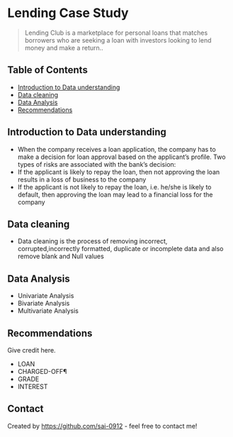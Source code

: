 # Lending Case Study
> Lending Club is a marketplace for personal loans that matches borrowers who are seeking a loan with investors looking to lend money and make a return..


## Table of Contents
* [Introduction to Data understanding](#general-information)
* [Data cleaning ](#technologies-used)
* [Data Analysis](#conclusions)
* [Recommendations](#acknowledgements)

<!-- You can include any other section that is pertinent to your problem -->

## Introduction to Data understanding
- When the company receives a loan application, the company has to make a decision for loan approval based on the applicant’s profile. Two types of risks are associated with the bank’s decision:
- If the applicant is likely to repay the loan, then not approving the loan results in a loss of business to the company
- If the applicant is not likely to repay the loan, i.e. he/she is likely to default, then approving the loan may lead to a financial loss for the company

<!-- You don't have to answer all the questions - just the ones relevant to your project. -->

## Data cleaning
- Data cleaning is the process of removing incorrect, corrupted,incorrectly formatted, duplicate or incomplete data and also remove blank and Null values 

<!-- You don't have to answer all the questions - just the ones relevant to your project. -->


## Data Analysis
- Univariate Analysis
- Bivariate Analysis
- Multivariate Analysis

<!-- As the libraries versions keep on changing, it is recommended to mention the version of library used in this project -->

## Recommendations
Give credit here.
- LOAN
- CHARGED-OFF¶
- GRADE
- INTEREST


## Contact
Created by https://github.com/sai-0912 - feel free to contact me!


<!-- Optional -->
<!-- ## License -->
<!-- This project is open source and available under the [... License](). -->

<!-- You don't have to include all sections - just the one's relevant to your project -->
